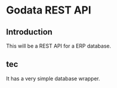 # Godata REST API

## Introduction
This will be a REST API for a ERP database.

## tec
It has a very simple database wrapper.